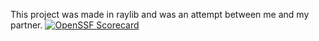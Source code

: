 This project was made in raylib and was an attempt between me and my partner.
[![OpenSSF Scorecard](https://api.scorecard.dev/projects/github.com/jbrackman18/Rhythm-Game/badge)](https://scorecard.dev/viewer/?uri=github.com/jbrackman18/Rhythm-Game)

